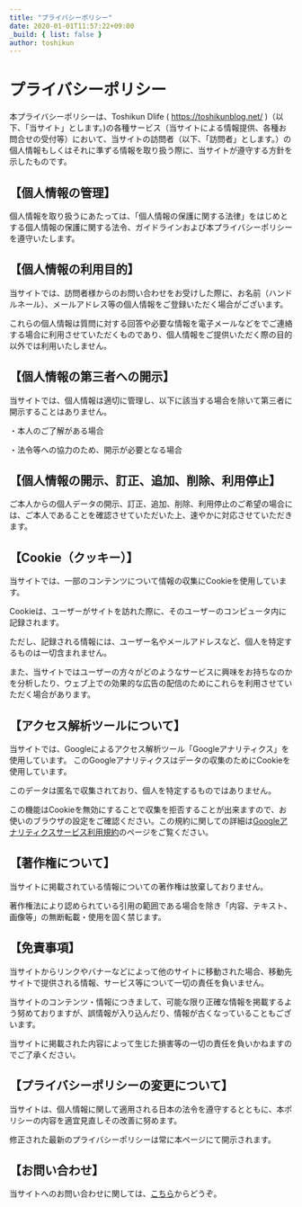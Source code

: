 ```yaml
---
title: "プライバシーポリシー"
date: 2020-01-01T11:57:22+09:00
_build: { list: false }
author: toshikun
---
```



# プライバシーポリシー

本プライバシーポリシーは、Toshikun Dlife ( https://toshikunblog.net/ )（以下、「当サイト」とします。)の各種サービス（当サイトによる情報提供、各種お問合せの受付等）において、当サイトの訪問者（以下、「訪問者」とします。）の個人情報もしくはそれに準ずる情報を取り扱う際に、当サイトが遵守する方針を示したものです。

## 【個人情報の管理】

個人情報を取り扱うにあたっては、「個人情報の保護に関する法律」をはじめとする個人情報の保護に関する法令、ガイドラインおよび本プライバシーポリシーを遵守いたします。

## 【個人情報の利用目的】

当サイトでは、訪問者様からのお問い合わせをお受けした際に、お名前（ハンドルネール）、メールアドレス等の個人情報をご登録いただく場合がございます。

これらの個人情報は質問に対する回答や必要な情報を電子メールなどをでご連絡する場合に利用させていただくものであり、個人情報をご提供いただく際の目的以外では利用いたしません。

## 【個人情報の第三者への開示】

当サイトでは、個人情報は適切に管理し、以下に該当する場合を除いて第三者に開示することはありません。

・本人のご了解がある場合

・法令等への協力のため、開示が必要となる場合

## 【個人情報の開示、訂正、追加、削除、利用停止】

ご本人からの個人データの開示、訂正、追加、削除、利用停止のご希望の場合には、ご本人であることを確認させていただいた上、速やかに対応させていただきます。

## 【Cookie（クッキー）】

当サイトでは、一部のコンテンツについて情報の収集にCookieを使用しています。

Cookieは、ユーザーがサイトを訪れた際に、そのユーザーのコンピュータ内に記録されます。

ただし、記録される情報には、ユーザー名やメールアドレスなど、個人を特定するものは一切含まれません。

また、当サイトではユーザーの方々がどのようなサービスに興味をお持ちなのかを分析したり、ウェブ上での効果的な広告の配信のためにこれらを利用させていただく場合があります。

## 【アクセス解析ツールについて】

当サイトでは、Googleによるアクセス解析ツール「Googleアナリティクス」を使用しています。
このGoogleアナリティクスはデータの収集のためにCookieを使用しています。

このデータは匿名で収集されており、個人を特定するものではありません。

この機能はCookieを無効にすることで収集を拒否することが出来ますので、お使いのブラウザの設定をご確認ください。この規約に関しての詳細は[Googleアナリティクスサービス利用規約](https://marketingplatform.google.com/about/analytics/terms/jp/)のページをご覧ください。

## 【著作権について】

当サイトに掲載されている情報についての著作権は放棄しておりません。

著作権法により認められている引用の範囲である場合を除き「内容、テキスト、画像等」の無断転載・使用を固く禁じます。

## 【免責事項】

当サイトからリンクやバナーなどによって他のサイトに移動された場合、移動先サイトで提供される情報、サービス等について一切の責任を負いません。

当サイトのコンテンツ・情報につきまして、可能な限り正確な情報を掲載するよう努めておりますが、誤情報が入り込んだり、情報が古くなっていることもございます。

当サイトに掲載された内容によって生じた損害等の一切の責任を負いかねますのでご了承ください。

## 【プライバシーポリシーの変更について】

当サイトは、個人情報に関して適用される日本の法令を遵守するとともに、本ポリシーの内容を適宜見直しその改善に努めます。

修正された最新のプライバシーポリシーは常に本ページにて開示されます。

## 【お問い合わせ】

当サイトへのお問い合わせに関しては、[こちら](https://toshikunblog.net/page/contact/)からどうぞ。
